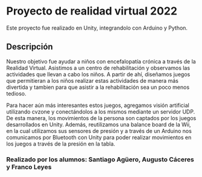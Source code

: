 # Proyecto de realidad virtual 2022 

Este proyecto fue realizado en Unity, integrandolo con Arduino y Python.

## Descripción

Nuestro objetivo fue ayudar a niños con encefalopatía crónica a través de la Realidad Virtual. Asistimos a un centro de rehabilitación y observamos las actividades que llevan a cabo los niños. A partir de ahí, diseñamos juegos que permitieran a los niños realizar estas actividades de manera más divertida y tambien para que asistir a la rehabilitación sea un poco menos tedioso.

Para hacer aún más interesantes estos juegos, agregamos visión artificial utilizando cvzone y conectándolos a los mismos mediante un servidor UDP. De esta manera, los movimientos de la persona son captados por los juegos desarrollados en Unity. Además, reutilizamos una balance board de la Wii, en la cual utilizamos sus sensores de presión y a través de un Arduino nos comunicamos por Bluetooth con Unity para poder realizar movimientos en los juegos a través de la presión en la tabla.


### Realizado por los alumnos: Santiago Agüero, Augusto Cáceres y Franco Leyes
